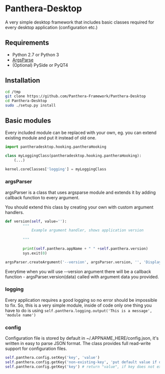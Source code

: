 Panthera-Desktop
================

A very simple desktop framework that includes basic classes required for every desktop application (configuration etc.)

## Requirements

- Python 2.7 or Python 3
- [ArgsParse](https://docs.python.org/dev/library/argparse.html)
- (Optional) PySide or PyQT4

## Installation

```bash
cd /tmp
git clone https://github.com/Panthera-Framework/Panthera-Desktop
cd Panthera-Desktop
sudo ./setup.py install
```

## Basic modules

Every included module can be replaced with your own, eg. you can extend existing module and put it instead of old one.

```python
import pantheradesktop.hooking.pantheraHooking

class myLoggingClass(pantheradesktop.hooking.pantheraHooking):
    (...)

kernel.coreClasses['logging'] = myLoggingClass
```

### argsParser

argsParser is a class that uses argsparse module and extends it by adding callback function to every argument.

You should extend this class by creating your own with custom argument handlers.

```python
def version(self, value=''):
        """
            Example argument handler, shows application version
            
        """
    
        print(self.panthera.appName + " " +self.panthera.version)
        sys.exit(0)
```

```python
argsParser.createArgument('--version', argsParser.version, '', 'Display help', action='store_true')
```

Everytime when you will use --version argument there will be a callback function - argsParser.version(data) called with argument data you provided.


### logging

Every application requires a good logging so no error should be impossible to fix. So, this is a very simple module, inside of code only one thing you have to do
is using `self.panthera.logging.output('This is a message', 'module name')`


### config

Configuration file is stored by default in ~/.APPNAME_HERE/config.json, it's written in easy to parse JSON format.
The class provides full read-write support for configuration files.

```python
self.panthera.config.setKey('key', 'value')
self.panthera.config.getKey('non-existing-key', 'put default value if does not exists - this is optional')
self.panthera.config.getKey('key') # return "value", if key does not exists should return None
```
